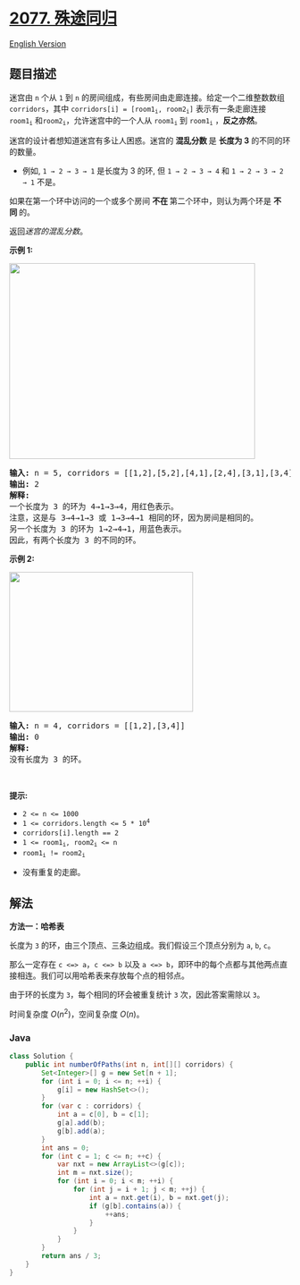 # [2077. 殊途同归](https://leetcode.cn/problems/paths-in-maze-that-lead-to-same-room)

[English Version](/solution/2000-2099/2077.Paths%20in%20Maze%20That%20Lead%20to%20Same%20Room/README_EN.md)

## 题目描述

<p>迷宫由 <code>n</code> 个从 <code>1</code> 到 <code>n</code> 的房间组成，有些房间由走廊连接。给定一个二维整数数组 <code>corridors</code>，其中 <code>corridors[i] = [room1<sub>i</sub>, room2<sub>i</sub>]</code>&nbsp;表示有一条走廊连接 <code>room1<sub>i</sub></code> 和<code>room2<sub>i</sub></code>，允许迷宫中的一个人从 <code>room1<sub>i</sub></code> 到 <code>room1<sub>i</sub></code> ，<strong>反之亦然</strong>。</p>

<p>迷宫的设计者想知道迷宫有多让人困惑。迷宫的&nbsp;<strong>混乱分数&nbsp;</strong>是&nbsp;<strong>长度为 3</strong> 的不同的环的数量。</p>

<ul>
	<li>例如, <code>1 → 2 → 3 → 1</code>&nbsp;是长度为 3 的环, 但&nbsp;<code>1 → 2 → 3 → 4</code> 和&nbsp;<code>1 → 2 → 3 → 2 → 1</code> 不是。</li>
</ul>

<p>如果在第一个环中访问的一个或多个房间&nbsp;<strong>不在&nbsp;</strong>第二个环中，则认为两个环是&nbsp;<strong>不同&nbsp;</strong>的。</p>

<p data-group="1-1">返回<em>迷宫的混乱分数</em>。</p>

<p><strong class="example">示例 1:</strong></p>
<img src="https://fastly.jsdelivr.net/gh/doocs/leetcode@main/solution/2000-2099/2077.Paths%20in%20Maze%20That%20Lead%20to%20Same%20Room/images/image-20211114164827-1.png" style="width: 440px; height: 350px;" />
<pre>
<strong>输入:</strong> n = 5, corridors = [[1,2],[5,2],[4,1],[2,4],[3,1],[3,4]]
<strong>输出:</strong> 2
<strong>解释:</strong>
一个长度为 3 的环为 4→1→3→4，用红色表示。
注意，这是与 3→4→1→3 或 1→3→4→1 相同的环，因为房间是相同的。
另一个长度为 3 的环为 1→2→4→1，用蓝色表示。
因此，有两个长度为 3 的不同的环。
</pre>

<p><strong class="example">示例&nbsp;2:</strong></p>
<img src="https://fastly.jsdelivr.net/gh/doocs/leetcode@main/solution/2000-2099/2077.Paths%20in%20Maze%20That%20Lead%20to%20Same%20Room/images/image-20211114164851-2.png" style="width: 329px; height: 250px;" />
<pre>
<strong>输入:</strong> n = 4, corridors = [[1,2],[3,4]]
<strong>输出:</strong> 0
<strong>解释:</strong>
没有长度为 3 的环。</pre>

<p>&nbsp;</p>

<p><strong>提示:</strong></p>

<ul>
	<li><code>2 &lt;= n &lt;= 1000</code></li>
	<li><code>1 &lt;= corridors.length &lt;= 5 * 10<sup>4</sup></code></li>
	<li><code>corridors[i].length == 2</code></li>
	<li><code>1 &lt;= room1<sub>i</sub>, room2<sub>i</sub> &lt;= n</code></li>
	<li><code>room1<sub>i</sub> != room2<sub>i</sub></code></li>
	<li>
	<p data-group="1-1">没有重复的走廊。</p>
	</li>
</ul>

## 解法

**方法一：哈希表**

长度为 `3` 的环，由三个顶点、三条边组成。我们假设三个顶点分别为 `a`, `b`, `c`。

那么一定存在 `c <=> a`，`c <=> b` 以及 `a <=> b`，即环中的每个点都与其他两点直接相连。我们可以用哈希表来存放每个点的相邻点。

由于环的长度为 `3`，每个相同的环会被重复统计 `3` 次，因此答案需除以 `3`。

时间复杂度 $O(n^2)$，空间复杂度 $O(n)$。

### **Java**

```java
class Solution {
    public int numberOfPaths(int n, int[][] corridors) {
        Set<Integer>[] g = new Set[n + 1];
        for (int i = 0; i <= n; ++i) {
            g[i] = new HashSet<>();
        }
        for (var c : corridors) {
            int a = c[0], b = c[1];
            g[a].add(b);
            g[b].add(a);
        }
        int ans = 0;
        for (int c = 1; c <= n; ++c) {
            var nxt = new ArrayList<>(g[c]);
            int m = nxt.size();
            for (int i = 0; i < m; ++i) {
                for (int j = i + 1; j < m; ++j) {
                    int a = nxt.get(i), b = nxt.get(j);
                    if (g[b].contains(a)) {
                        ++ans;
                    }
                }
            }
        }
        return ans / 3;
    }
}
```
